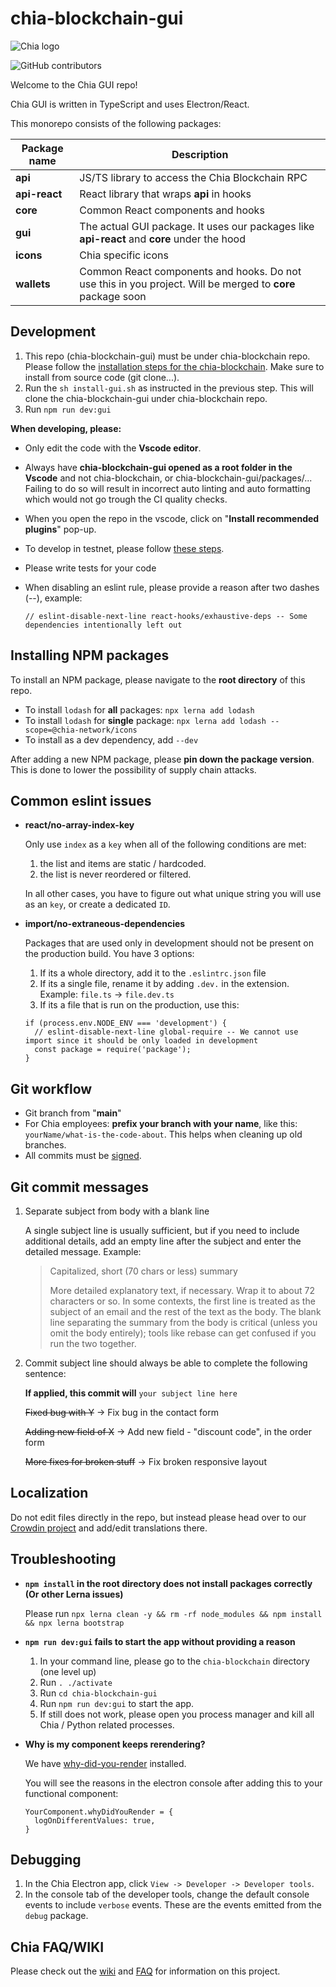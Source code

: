 # chia-blockchain-gui

![Chia logo](https://www.chia.net/wp-content/uploads/2022/09/chia-logo.svg)

![GitHub contributors](https://img.shields.io/github/contributors/Chia-Network/chia-blockchain-gui?logo=GitHub)

Welcome to the Chia GUI repo!

Chia GUI is written in TypeScript and uses Electron/React.

This monorepo consists of the following packages:

| Package name  | Description                                                                                                |
| ------------- | ---------------------------------------------------------------------------------------------------------- |
| **api**       | JS/TS library to access the Chia Blockchain RPC                                                            |
| **api-react** | React library that wraps **api** in hooks                                                                  |
| **core**      | Common React components and hooks                                                                          |
| **gui**       | The actual GUI package. It uses our packages like **api-react** and **core** under the hood                |
| **icons**     | Chia specific icons                                                                                        |
| **wallets**   | Common React components and hooks. Do not use this in you project. Will be merged to **core** package soon |

## Development

1. This repo (chia-blockchain-gui) must be under chia-blockchain repo. Please follow the [installation steps for the chia-blockchain](https://github.com/Chia-Network/chia-blockchain/wiki/INSTALL#install-from-source). Make sure to install from source code (git clone...).
2. Run the `sh install-gui.sh` as instructed in the previous step. This will clone the chia-blockchain-gui under chia-blockchain repo.
3. Run `npm run dev:gui`

**When developing, please:**

- Only edit the code with the **Vscode editor**.
- Always have **chia-blockchain-gui opened as a root folder in the Vscode** and not chia-blockchain, or chia-blockchain-gui/packages/... Failing to do so will result in incorrect auto linting and auto formatting which would not go trough the CI quality checks.
- When you open the repo in the vscode, click on "**Install recommended plugins**" pop-up.
- To develop in testnet, please follow [these steps](https://github.com/Chia-Network/chia-blockchain/wiki/How-to-connect-to-the-Testnet).
- Please write tests for your code
- When disabling an eslint rule, please provide a reason after two dashes (--), example:

  `// eslint-disable-next-line react-hooks/exhaustive-deps -- Some dependencies intentionally left out`

## Installing NPM packages

To install an NPM package, please navigate to the **root directory** of this repo.

- To install `lodash` for **all** packages: `npx lerna add lodash`
- To install `lodash` for **single** package: `npx lerna add lodash --scope=@chia-network/icons`
- To install as a dev dependency, add `--dev`

After adding a new NPM package, please **pin down the package version**. This is done to lower the possibility of supply chain attacks.

## Common eslint issues

- **react/no-array-index-key**

  Only use `index` as a `key` when all of the following conditions are met:

  1.  the list and items are static / hardcoded.
  2.  the list is never reordered or filtered.

  In all other cases, you have to figure out what unique string you will use as an `key`, or create a dedicated `ID`.

- **import/no-extraneous-dependencies**

  Packages that are used only in development should not be present on the production build. You have 3 options:

  1. If its a whole directory, add it to the `.eslintrc.json` file
  2. If its a single file, rename it by adding `.dev.` in the extension. Example: `file.ts` -> `file.dev.ts`
  3. If its a file that is run on the production, use this:

  ```
  if (process.env.NODE_ENV === 'development') {
    // eslint-disable-next-line global-require -- We cannot use import since it should be only loaded in development
    const package = require('package');
  }
  ```

## Git workflow

- Git branch from "**main**"
- For Chia employees: **prefix your branch with your name**, like this: `yourName/what-is-the-code-about`. This helps when cleaning up old branches.
- All commits must be [signed](https://docs.github.com/en/authentication/managing-commit-signature-verification/signing-commits).

## Git commit messages

1. Separate subject from body with a blank line

   A single subject line is usually sufficient, but if you need to include additional details, add an empty line after the subject and enter the detailed message. Example:

   > Capitalized, short (70 chars or less) summary
   >
   > More detailed explanatory text, if necessary. Wrap it to about 72
   > characters or so. In some contexts, the first line is treated as the
   > subject of an email and the rest of the text as the body. The blank
   > line separating the summary from the body is critical (unless you omit
   > the body entirely); tools like rebase can get confused if you run the
   > two together.

2. Commit subject line should always be able to complete the following sentence:

   **If applied, this commit will** `your subject line here`

   ~~Fixed bug with Y~~ -> Fix bug in the contact form

   ~~Adding new field of X~~ -> Add new field - "discount code", in the order form

   ~~More fixes for broken stuff~~ -> Fix broken responsive layout

## Localization

Do not edit files directly in the repo, but instead please head over to our [Crowdin project](https://chia.crowdin.com/chia-blockchain-gui) and add/edit translations there.

## Troubleshooting

- **`npm install` in the root directory does not install packages correctly (Or other Lerna issues)**

  Please run `npx lerna clean -y && rm -rf node_modules && npm install && npx lerna bootstrap`

- **`npm run dev:gui` fails to start the app without providing a reason**

  1. In your command line, please go to the `chia-blockchain` directory (one level up)
  2. Run `. ./activate`
  3. Run `cd chia-blockchain-gui`
  4. Run `npm run dev:gui` to start the app.
  5. If still does not work, please open you process manager and kill all Chia / Python related processes.

- **Why is my component keeps rerendering?**

  We have [why-did-you-render](https://github.com/welldone-software/why-did-you-render) installed.

  You will see the reasons in the electron console after adding this to your functional component:

  ```
  YourComponent.whyDidYouRender = {
    logOnDifferentValues: true,
  }
  ```

## Debugging

1. In the Chia Electron app, click `View -> Developer -> Developer tools`.
2. In the console tab of the developer tools, change the default console events to include `verbose` events. These are the events emitted from the `debug` package.

## Chia FAQ/WIKI

Please check out the [wiki](https://github.com/Chia-Network/chia-blockchain/wiki)
and [FAQ](https://github.com/Chia-Network/chia-blockchain/wiki/FAQ) for
information on this project.
